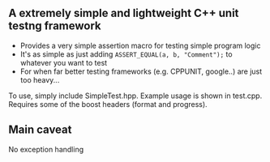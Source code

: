 A extremely simple and lightweight C++ unit testng framework
------------------------------------------------------------

- Provides a very simple assertion macro for testing simple program logic
- It's as simple as just adding `ASSERT_EQUAL(a, b, "Comment");` to whatever you want to test
- For when far better testing frameworks (e.g. CPPUNIT, google..) are just too heavy...

To use, simply include SimpleTest.hpp. Example usage is shown in test.cpp.
Requires some of the boost headers (format and progress).

Main caveat
-----------
No exception handling
